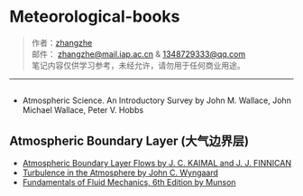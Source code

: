 # Meteorological-books
> 作者：[zhangzhe](https://philosopherz.github.io/)  
  邮件： zhangzhe@mail.iap.ac.cn & 1348729333@qq.com  
  笔记内容仅供学习参考，未经允许，请勿用于任何商业用途。
---
##
- Atmospheric Science. An Introductory Survey by John M. Wallace, John Michael Wallace, Peter V. Hobbs

## Atmospheric Boundary Layer (大气边界层)
- [Atmospheric Boundary Layer Flows by J. C. KAIMAL and J. J. FINNICAN](Atmospheric-boundary-layer/Atmospheric-Boundary-Layer-Flows.pdf)
- [Turbulence in the Atmosphere by John C. Wyngaard]()
- [Fundamentals of Fluid Mechanics, 6th Edition by Munson]()

